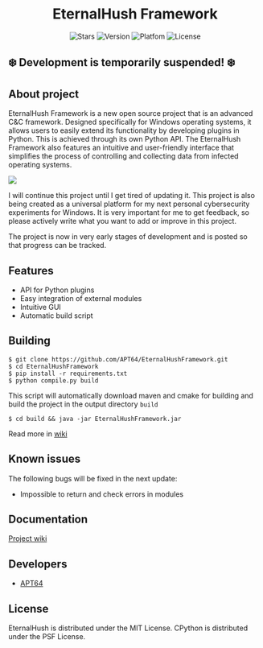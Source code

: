 <div id="header" align="center">
  <h1>
    EternalHush Framework
  </h1>
  <p align="center">
     <img src="https://img.shields.io/github/stars/APT64/EternalHushFramework?label=Stars" alt="Stars">
     <img src="https://img.shields.io/badge/1.0.0.0-red?label=Version" alt="Version">
     <img src="https://img.shields.io/badge/windows-orange?label=Platfom" alt="Platfom">
     <img src="https://img.shields.io/badge/MIT-green?label=License" alt="License">
  </p>
</div>

## :snowflake: Development is temporarily suspended! :snowflake:

## About project

EternalHush Framework is a new open source project that is an advanced C&C framework. Designed specifically for Windows operating systems, it allows users to easily extend its functionality by developing plugins in Python. This is achieved through its own Python API.
The EternalHush Framework also features an intuitive and user-friendly interface that simplifies the process of controlling and collecting data from infected operating systems.

<img src="https://i.ibb.co/QbVpBY1/1.png" />

I will continue this project until I get tired of updating it. This project is also being created as a universal platform for my next personal cybersecurity experiments for Windows. It is very important for me to get feedback, so please actively write what you want to add or improve in this project.

The project is now in very early stages of development and is posted so that progress can be tracked.

## Features

- API for Python plugins
- Easy integration of external modules
- Intuitive GUI
- Automatic build script

## Building

```console
$ git clone https://github.com/APT64/EternalHushFramework.git
$ cd EternalHushFramework
$ pip install -r requirements.txt
$ python compile.py build
```

This script will automatically download maven and cmake for building and build the project in the output directory ```build```
```console
$ cd build && java -jar EternalHushFramework.jar
```
Read more in [wiki](https://github.com/APT64/EternalHushFramework/wiki)

## Known issues
The following bugs will be fixed in the next update:
- Impossible to return and check errors in modules

## Documentation

[Project wiki](https://github.com/APT64/EternalHushFramework/wiki)

## Developers

- [APT64](https://github.com/APT64)

## License

EternalHush is distributed under the MIT License.
CPython is distributed under the PSF License.
